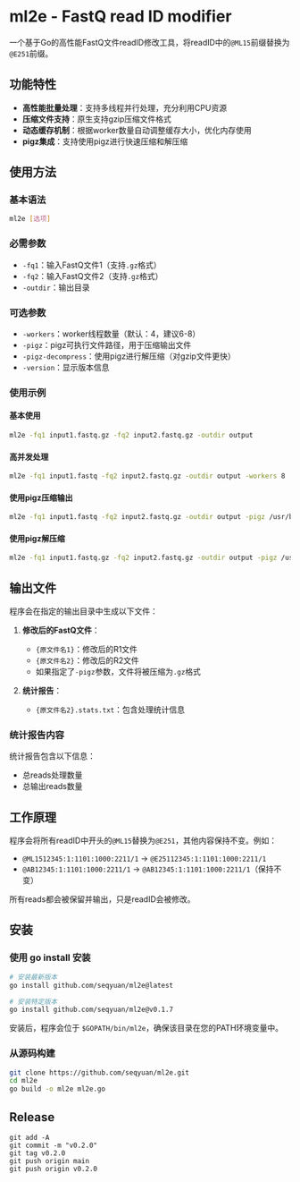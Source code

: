 # ml2e - FastQ read ID modifier

一个基于Go的高性能FastQ文件readID修改工具，将readID中的`@ML15`前缀替换为`@E251`前缀。

## 功能特性

- **高性能批量处理**：支持多线程并行处理，充分利用CPU资源
- **压缩文件支持**：原生支持gzip压缩文件格式
- **动态缓存机制**：根据worker数量自动调整缓存大小，优化内存使用
- **pigz集成**：支持使用pigz进行快速压缩和解压缩

## 使用方法

### 基本语法

```bash
ml2e [选项]
```

### 必需参数

- `-fq1`：输入FastQ文件1（支持`.gz`格式）
- `-fq2`：输入FastQ文件2（支持`.gz`格式）
- `-outdir`：输出目录

### 可选参数

- `-workers`：worker线程数量（默认：4，建议6-8）
- `-pigz`：pigz可执行文件路径，用于压缩输出文件
- `-pigz-decompress`：使用pigz进行解压缩（对gzip文件更快）
- `-version`：显示版本信息

### 使用示例

#### 基本使用
```bash
ml2e -fq1 input1.fastq.gz -fq2 input2.fastq.gz -outdir output
```

#### 高并发处理
```bash
ml2e -fq1 input1.fastq -fq2 input2.fastq.gz -outdir output -workers 8
```

#### 使用pigz压缩输出
```bash
ml2e -fq1 input1.fastq -fq2 input2.fastq.gz -outdir output -pigz /usr/bin/pigz
```

#### 使用pigz解压缩
```bash
ml2e -fq1 input1.fastq.gz -fq2 input2.fastq.gz -outdir output -pigz /usr/bin/pigz -pigz-decompress
```

## 输出文件

程序会在指定的输出目录中生成以下文件：

1. **修改后的FastQ文件**：
   - `{原文件名1}`：修改后的R1文件
   - `{原文件名2}`：修改后的R2文件
   - 如果指定了`-pigz`参数，文件将被压缩为`.gz`格式

2. **统计报告**：
   - `{原文件名2}.stats.txt`：包含处理统计信息

### 统计报告内容

统计报告包含以下信息：
- 总reads处理数量
- 总输出reads数量

## 工作原理

程序会将所有readID中开头的`@ML15`替换为`@E251`，其他内容保持不变。例如：
- `@ML1512345:1:1101:1000:2211/1` → `@E25112345:1:1101:1000:2211/1`
- `@AB12345:1:1101:1000:2211/1` → `@AB12345:1:1101:1000:2211/1`（保持不变）

所有reads都会被保留并输出，只是readID会被修改。


## 安装

### 使用 go install 安装

```bash
# 安装最新版本
go install github.com/seqyuan/ml2e@latest

# 安装特定版本
go install github.com/seqyuan/ml2e@v0.1.7
```

安装后，程序会位于 `$GOPATH/bin/ml2e`，确保该目录在您的PATH环境变量中。

### 从源码构建

```bash
git clone https://github.com/seqyuan/ml2e.git
cd ml2e
go build -o ml2e ml2e.go
```

## Release

```shell
git add -A
git commit -m "v0.2.0"
git tag v0.2.0
git push origin main
git push origin v0.2.0
```